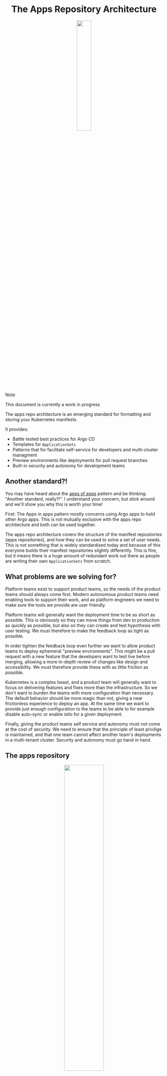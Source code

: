 <h1 align="center">The Apps Repository Architecture</h1>

<p align="middle">
  <img width="30%" src="https://github.com/user-attachments/assets/7a0af8d0-d275-4e7d-8740-6e6b0b13fc73" />
</p>

> [!NOTE]  
> This document is currently a work in progress

The apps repo architecture is an emerging standard for formatting and storing
your Kubernetes manifests. 

It provides:

* Battle tested best practices for Argo CD
* Templates for `ApplicationSets`
* Patterns that for facilitate self-service for developers and multi-cluster managment
* Preview environments like deployments for pull request branches
* Built-in security and autonomy for development teams

## Another standard?!

You may have heard about the [apps of apps](https://argo-cd.readthedocs.io/en/stable/operator-manual/cluster-bootstrapping/#app-of-apps-pattern)
pattern and be thinking: "Another standard, really?!". I understand your concern, but
stick around and we'll show you why this is worth your time!

First: The Apps in apps pattern mostly concerns using Argo apps to hold other Argo
apps. This is not mutually exclusive with the apps repo architecture and both can be
used together. 

The apps repo architecture covers the structure of the manifest repositories (apps
repositories), and how they can be used to solve a set of user needs. This is not
something that is widely standardised today and because of this everyone builds their
manifest repositories slightly differently. This is fine, but it means there is a
huge amount of redundant work out there as people are writing their own 
`ApplicationSets` from scratch.

## What problems are we solving for?

Platform teams exist to support product teams, so the needs of the product teams should
always come first. Modern autonomous product teams need enabling tools to support their
work, and as platform engineers we need to make sure the tools we provide are user
friendly.

Platform teams will generally want the deployment time to be as short as possible. This
is obviously so they can move things from dev to production as quickly as possible, but
also so they can create and test hypothesis with user testing. We must therefore
to make the feedback loop as tight as possible.

In order tighten the feedback loop even further we want to allow product teams to
deploy ephemeral "preview environments". This might be a pull request with a new 
feature that the developers want to test live before merging, allowing a more in-depth
review of changes like design and accessibility. We must therefore provide these with
as little friction as possible.

Kubernetes is a complex beast, and a product team will generally want to focus on
delivering features and fixes more than the infrastructure. So we don't want to burden
the teams with more configuration than necessary. The default behavior should be more
magic than not, giving a near frictionless experience to deploy an app. At the same
time we want to provide just enough configuration to the teams to be able to for
example disable auto-sync or enable istio for a given deployment.

Finally, giving the product teams self service and autonomy must not come at the cost
of security. We need to ensure that the principle of least privilige is maintained, and
that one team cannot affect another team's deployments in a multi-tenant cluster.
Security and autonomy must go hand in hand.

## The apps repository

<p align="middle">
  <img width="50%" src="https://github.com/user-attachments/assets/859bb108-4c8d-4905-a107-5923be301056" />
</p>

The Apps repo architecture mainly concerns itself with the structure of the manifest
repositories, known here as the apps repositories. Every apps repo will have the
following directories nested within each other:

* `env`: This is a directory that groups all the subsequent folders
* `cluster`: Inside the `env` directory we will have a set of directories which are
  named the same as the clusters which you would like to deploy to. In other words,
  these directory names match up with the cluster names in Argo CD
* `namespace`: Inside the `cluster` directory is where you will find the namespaces
  that are deployed to that cluster. New directories are picked up by Argo and
  automatically added as apps
* Finally the contents of `namespace` can be anything that Argo CD supports. For
  example this can be plain yaml files that you want to have synced, or a
  `Chart.yaml` that describes a helm chart with template files

In addition to this directory structure, optional directories for holding templates
and reusable elements are recommended to be put on the root. In the above example
you will see a kustomize `bases` directory added that is referenced by each 
kustomize file in the namespace directories to reduce duplication.

## Clear ownership

<p align="middle">
  <img width="50%" src="https://github.com/user-attachments/assets/88d33d95-d72b-4fb5-b761-60a41df62939" />
</p>

The apps repository structure enables a clear ownership of resources between
infrastructure and product teams. In this system the product teams do not burden
themselves with writing applications to set up deployment, all they do is create
directories and populate them with yaml files. This gives them full ownership
over their namespaces they have created by making directories, but not any other
namespaces or cluster scoped resources.

Infrastructure teams own cluster scoped resources and ApplicationSets that 
generate Argo Applications. The ApplicationSets monitor the product teams'
apps repositories and create namespaces when they detect new directories. This
means that the infrastructure teams also implicitly own the structure of the
namespaces that are created, whereas the product teams control the instantiation 
of them.

<p align="middle">
<a href="https://www.youtube.com/watch?v=8Zwftqf8g8w">
  <img width="50%" src="https://github.com/user-attachments/assets/5bda7118-97a0-44e3-9015-fa2bc9ca7378" />
</a>
</p>

Marco De Benedictis held a good talk on KubeCon Europe 2024 that recommends
exactly this structure. Namespaces should be assigned to tenants, but managed
by a platform team.

A challenge is automating the creation of ApplicationSets as new teams are
onboarded.

## Show me an example!

Of course! Have a look at:

* [An example apps repo for a platform team](https://github.com/apps-repositories/example-infra-apps)
* [An example apps repo for a product team](https://github.com/apps-repositories/example-team-apps)
* [The Apps Repositories blog](https://skip.kartverket.no/blog/introducing-apps-repositories)
* [Argo CD on easymode - the presentation](slides.eliine.dev/argocd-easymode)
